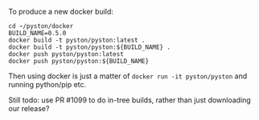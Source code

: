 To produce a new docker build:
```
cd ~/pyston/docker
BUILD_NAME=0.5.0
docker build -t pyston/pyston:latest .
docker build -t pyston/pyston:${BUILD_NAME} .
docker push pyston/pyston:latest
docker push pyston/pyston:${BUILD_NAME}
```

Then using docker is just a matter of `docker run -it pyston/pyston` and running python/pip etc.

Still todo: use PR #1099 to do in-tree builds, rather than just downloading our release?

